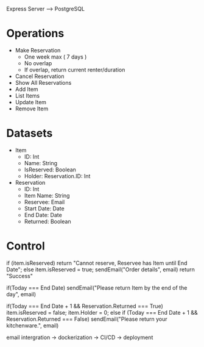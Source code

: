 Express Server --> PostgreSQL

# Operations
- Make Reservation
    - One week max ( 7 days )
    - No overlap
    - If overlap, return current renter/duration
- Cancel Reservation
- Show All Reservations
- Add Item
- List Items
- Update Item
- Remove Item
# Datasets
- Item
    - ID: Int
    - Name: String
    - IsReserved: Boolean
    - Holder: Reservation.ID: Int
- Reservation
    - ID: Int
    - Item Name: String
    - Reservee: Email
    - Start Date: Date
    - End Date: Date
    - Returned: Boolean
# Control
if (item.isReserved)
    return "Cannot reserve, Reservee has Item until End Date";
else
    item.isReserved = true;
    sendEmail("Order details", email)
    return "Success"

if(Today === End Date)
    sendEmail("Please return Item by the end of the day", email)

if(Today === End Date + 1 && Reservation.Returned === True)
    item.isReserved = false;
    item.Holder = 0;
else if (Today === End Date + 1 && Reservation.Returned === False)
    sendEmail("Please return your kitchenware.", email)

email intergration -> dockerization -> CI/CD -> deployment